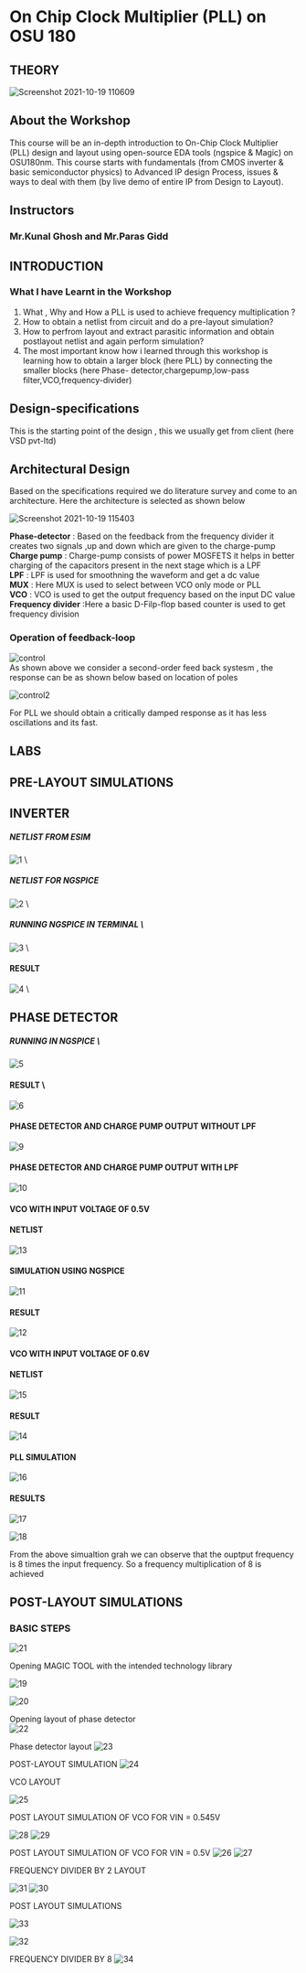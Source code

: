 # On Chip Clock Multiplier (PLL) on OSU 180 

## THEORY
 ![Screenshot 2021-10-19 110609](https://user-images.githubusercontent.com/64180927/137849917-61ecb4f1-148b-48bd-a001-a5b2c4fae571.png)

 
 ## About the Workshop 
This course will be an in-depth introduction to On-Chip Clock Multiplier (PLL) design and layout using open-source EDA tools (ngspice & Magic) on OSU180nm. This course starts with fundamentals (from CMOS inverter & basic semiconductor physics) to Advanced IP design Process, issues & ways to deal with them (by live demo of entire IP from Design to Layout).

##   Instructors 
###  Mr.Kunal Ghosh and Mr.Paras Gidd

## INTRODUCTION 
###  What I have Learnt in the Workshop  

1) What , Why and How a PLL is used to achieve frequency multiplication ?
2) How to obtain a netlist from circuit and do a pre-layout simulation?
3) How to perfrom layout and extract parasitic information and obtain postlayout netlist and again perform simulation? 
4) The most important know how i learned through this workshop is learning how to obtain a larger block (here PLL) by connecting the smaller blocks (here Phase-   detector,chargepump,low-pass filter,VCO,frequency-divider) 

## Design-specifications 
This is the starting point of the design , this we usually get from client (here VSD pvt-ltd) 

## Architectural Design 
Based on the specifications required we do literature survey and come to an architecture. Here the architecture is selected as shown below

![Screenshot 2021-10-19 115403](https://user-images.githubusercontent.com/64180927/137855012-270feb3f-0daa-43f7-8957-79c0f0c76d04.png) 

 **Phase-detector** : Based on the feedback from the frequency divider it creates two signals ,up and down which are given to the charge-pump\
 **Charge pump**  : Charge-pump consists of power MOSFETS it helps in better charging of the capacitors present in the next stage which is a LPF\
 **LPF** : LPF is used for smoothning the waveform and get a dc value \
 **MUX** : Here MUX is used to select between VCO only mode or PLL \
 **VCO** : VCO is used to get the output frequency based on the input DC value \
 **Frequency divider** :Here a basic D-Filp-flop based counter is used to get frequency division 
 
 ### Operation of feedback-loop 
![control](https://user-images.githubusercontent.com/64180927/137863054-f5a5a0da-3443-4501-ba7a-92bc1f077879.png) \
As shown above we consider a second-order feed back systesm , the response can be as shown below based on location of  poles  

![control2](https://user-images.githubusercontent.com/64180927/137864295-6423c779-f8c2-40cd-afb0-53fd176795c8.png) 

For PLL we should obtain a critically damped response as it has less oscillations and its fast. 

## LABS 
## PRE-LAYOUT SIMULATIONS 

## INVERTER 

##### NETLIST FROM ESIM 
![1](https://user-images.githubusercontent.com/64180927/137866353-9127cbfe-92c7-4187-9a1b-9120bb284923.png) \ 

##### NETLIST FOR  NGSPICE 
![2](https://user-images.githubusercontent.com/64180927/137866440-22af5903-be15-4664-bf41-a0b553cc3799.png) \ 

##### RUNNING NGSPICE IN TERMINAL \
 
![3](https://user-images.githubusercontent.com/64180927/137866492-fb61304f-7787-433a-80cd-6b08fa057461.png) \

#### RESULT  

![4](https://user-images.githubusercontent.com/64180927/137866556-5c38e214-d259-44c4-a194-7eaad652361a.png) \ 

## PHASE DETECTOR   

##### RUNNING IN NGSPICE \ 

![5](https://user-images.githubusercontent.com/64180927/137888350-925fa14d-625a-4bcc-abf3-705eb71ce1db.png) 

#### RESULT \ 


![6](https://user-images.githubusercontent.com/64180927/137888425-70893178-20ca-42de-8cd2-535c71bceaed.png)

####  PHASE DETECTOR AND CHARGE PUMP OUTPUT  WITHOUT LPF  


![9](https://user-images.githubusercontent.com/64180927/137888762-45ec1f6f-13c6-43e3-a70b-182d2bc1fa8e.png) 

#### PHASE DETECTOR AND CHARGE PUMP OUTPUT WITH LPF 


![10](https://user-images.githubusercontent.com/64180927/137888957-26cdbf28-075b-4f62-a788-e98e33c07083.png)

#### VCO WITH INPUT VOLTAGE OF 0.5V  
#### NETLIST 

![13](https://user-images.githubusercontent.com/64180927/137889159-e2fe3f9a-0d7d-4456-8263-d0ba521930f7.png)

#### SIMULATION USING NGSPICE 
![11](https://user-images.githubusercontent.com/64180927/137889450-7fab236d-923d-4686-b80f-aaf953e3a71c.png)

#### RESULT 
![12](https://user-images.githubusercontent.com/64180927/137889545-17652d3f-b289-4afe-bab9-d57cad00634e.png)


#### VCO WITH INPUT VOLTAGE OF 0.6V  
#### NETLIST 

![15](https://user-images.githubusercontent.com/64180927/137889639-e23de1b8-25ce-4503-89e6-ed3e78dbb168.png)

#### RESULT 

![14](https://user-images.githubusercontent.com/64180927/137889722-86a4a1f7-6714-4013-ba63-0212494fad28.png) 

#### PLL SIMULATION 


![16](https://user-images.githubusercontent.com/64180927/137890029-5e5584c3-9409-4887-89f5-ecd1d53bed24.png)

#### RESULTS 

![17](https://user-images.githubusercontent.com/64180927/137890096-cf0ba1d7-d761-40a4-8e05-d031560a5204.png)

![18](https://user-images.githubusercontent.com/64180927/137890116-d43b0fdd-af94-43e9-91f6-153592311440.png)

From the above simualtion grah we can observe that the  ouptput frequency is 8 times the input frequency. So a frequency multiplication of 8 is achieved 
## POST-LAYOUT SIMULATIONS  
### BASIC STEPS

![21](https://user-images.githubusercontent.com/64180927/137895963-fe17935a-2bcd-4a9c-8f00-20a260b31bc7.png)

Opening MAGIC TOOL with the intended technology library

![19](https://user-images.githubusercontent.com/64180927/137894528-cd532396-23f3-4b9b-bbba-9c3e437debdb.png)

![20](https://user-images.githubusercontent.com/64180927/137894571-6a60cbee-0b1b-484f-9cc1-a6b2b61d24c0.png)

Opening layout of phase detector  
![22](https://user-images.githubusercontent.com/64180927/137900202-30a5873c-268d-49d8-9d22-da0d333a0555.png)

Phase detector layout 
![23](https://user-images.githubusercontent.com/64180927/137897705-37e33c06-d032-4c0e-b96d-7b2d79f9e073.png)

POST-LAYOUT SIMULATION 
![24](https://user-images.githubusercontent.com/64180927/137901090-a5fbe30d-3f47-40a9-a545-8f34ad3d84b8.png)

VCO LAYOUT 

![25](https://user-images.githubusercontent.com/64180927/137908588-fa76e2bb-ec9f-4601-84cf-3945213427c1.png)

POST LAYOUT SIMULATION OF VCO FOR VIN = 0.545V 

![28](https://user-images.githubusercontent.com/64180927/137910807-c3993f48-45fd-4869-a527-014171048581.png)
![29](https://user-images.githubusercontent.com/64180927/137910828-a0519a06-d82d-4bf0-b175-6b8b5c1ec0ae.png)


POST LAYOUT SIMULATION OF VCO FOR VIN = 0.5V
![26](https://user-images.githubusercontent.com/64180927/137910889-77fbc32f-8b87-43cb-8a63-c3d1d7dc973a.png)
![27](https://user-images.githubusercontent.com/64180927/137910919-8d70482b-5246-47c7-90cd-bc2ba7603f9d.png)

FREQUENCY DIVIDER BY 2 LAYOUT 

![31](https://user-images.githubusercontent.com/64180927/137913335-9dd7d7ab-57f1-4f2d-901d-40d3f60760bd.png)
![30](https://user-images.githubusercontent.com/64180927/137913356-e4662538-fbce-48b2-b9cd-8a05e3bd2144.png)
 
 POST LAYOUT SIMULATIONS 
 
 ![33](https://user-images.githubusercontent.com/64180927/137914380-7ff72a22-4eb0-446e-b4da-cff98dd70646.png)

![32](https://user-images.githubusercontent.com/64180927/137914404-81168bb8-a26f-46a3-9cec-a3f34c8514f8.png)

FREQUENCY DIVIDER BY  8 
![34](https://user-images.githubusercontent.com/64180927/137915578-5c4b9378-4b9f-4a13-8f37-23dc5bdc38a8.png)

